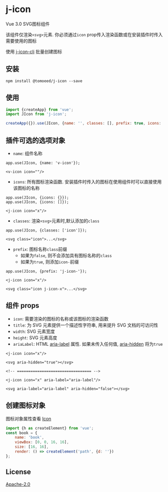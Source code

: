 # j-icon
Vue 3.0 SVG图标组件

该组件仅渲染`<svg>`元素. 你必须通过`icon` prop传入渲染函数或在安装插件时传入需要使用的图标

使用 [j-icon-cli](https://github.com/meshareL/j-icon/tree/cli) 批量创建图标

## 安装
```shell
npm install @tomoeed/j-icon --save
```

## 使用
```javascript
import {createApp} from 'vue';
import JIcon from 'j-icon';

createApp({}).use(JIcon, {name: '', classes: [], prefix: true, icons: []});
```

## 插件可选的选项对象
- `name`: 组件名称
```vue
app.use(JIcon, {name: 'v-icon'});

<v-icon icon=""/>
```

- `icons`: 所有图标渲染函数. 安装插件时传入的图标在使用组件时可以直接使用该图标的名称
```vue
app.use(JIcon, {icons: {}});
app.use(JIcon, {icons: []});

<j-icon icon="x"/>
```

- `classes`: 渲染`<svg>`元素时,默认添加的`class`
```vue
app.use(JIcon, {classes: ['icon']});

<svg class="icon">...</svg>
```

- `prefix`: 图标名称`class`前缀
  - 如果为`false`, 则不会添加具有图标名称的`class`
  - 如果为`true`, 则添加`icon-`前缀

```vue
app.use(JIcon, {prefix: 'j-icon-'});

<j-icon icon="x"/>

<svg class="icon j-icon-x">...</svg>
```

## 组件 props
- `icon`: 需要渲染的图标的名称或该图标的渲染函数
- `title`: 为 SVG 元素提供一个描述性字符串, 用来提升 SVG 文档的可访问性
- `width`: SVG 元素宽度
- `height`: SVG 元素高度
- `ariaLabel`:
HTML [aria-label](https://developer.mozilla.org/en-US/docs/Web/Accessibility/ARIA/ARIA_Techniques/Using_the_aria-label_attribute) 属性.
如果未传入任何值, [aria-hidden](https://developer.mozilla.org/en-US/docs/Web/Accessibility/ARIA/ARIA_Techniques/Using_the_aria-hidden_attribute) 将为`true`
```vue
<j-icon icon="x"/>

<svg aria-hidden="true"></svg>

<!-- ================================= -->

<j-icon icon="x" aria-label="aria-label"/>

<svg aria-label="aria-label" aria-hidden="false"></svg>
```

## 创建图标对象
图标对象属性查看 [Icon](https://github.com/meshareL/j-icon/blob/master/index.d.ts#L3)
```javascript
import {h as createElement} from 'vue';
const book = {
    name: 'book',
    viewBox: [0, 0, 16, 16],
    size: [16, 16],
    render: () => createElement('path', {d: ''})
};
```

## License
[Apache-2.0](https://github.com/meshareL/j-icon/blob/master/LICENSE)

